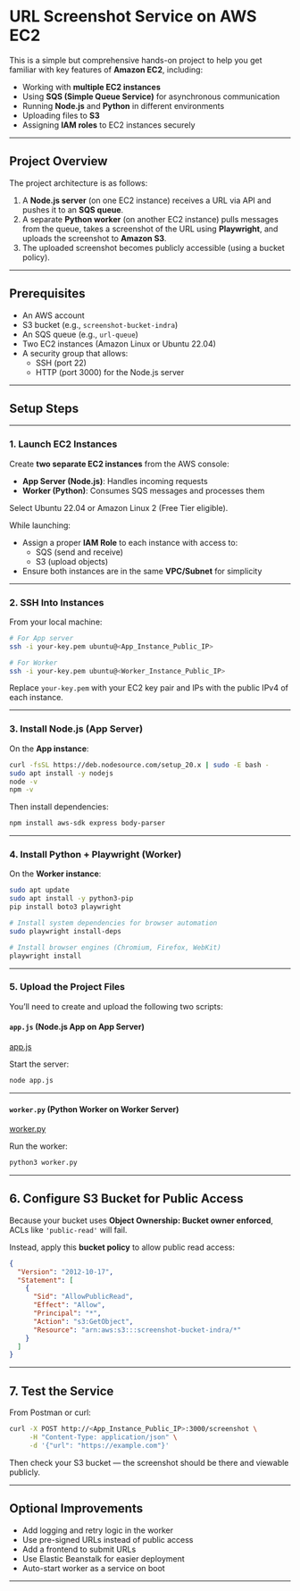 # URL Screenshot Service on AWS EC2

This is a simple but comprehensive hands-on project to help you get familiar with key features of **Amazon EC2**, including:

- Working with **multiple EC2 instances**
- Using **SQS (Simple Queue Service)** for asynchronous communication
- Running **Node.js** and **Python** in different environments
- Uploading files to **S3**
- Assigning **IAM roles** to EC2 instances securely

---

## Project Overview

The project architecture is as follows:

1. A **Node.js server** (on one EC2 instance) receives a URL via API and pushes it to an **SQS queue**.
2. A separate **Python worker** (on another EC2 instance) pulls messages from the queue, takes a screenshot of the URL using **Playwright**, and uploads the screenshot to **Amazon S3**.
3. The uploaded screenshot becomes publicly accessible (using a bucket policy).

---

## Prerequisites

- An AWS account
- S3 bucket (e.g., `screenshot-bucket-indra`)
- An SQS queue (e.g., `url-queue`)
- Two EC2 instances (Amazon Linux or Ubuntu 22.04)
- A security group that allows:
  - SSH (port 22)
  - HTTP (port 3000) for the Node.js server

---

## Setup Steps

---

### 1. Launch EC2 Instances

Create **two separate EC2 instances** from the AWS console:

- **App Server (Node.js)**: Handles incoming requests
- **Worker (Python)**: Consumes SQS messages and processes them

Select Ubuntu 22.04 or Amazon Linux 2 (Free Tier eligible).

While launching:

- Assign a proper **IAM Role** to each instance with access to:
  - SQS (send and receive)
  - S3 (upload objects)
- Ensure both instances are in the same **VPC/Subnet** for simplicity

---

### 2. SSH Into Instances

From your local machine:

```bash
# For App server
ssh -i your-key.pem ubuntu@<App_Instance_Public_IP>

# For Worker
ssh -i your-key.pem ubuntu@<Worker_Instance_Public_IP>
````

Replace `your-key.pem` with your EC2 key pair and IPs with the public IPv4 of each instance.

---

### 3. Install Node.js (App Server)

On the **App instance**:

```bash
curl -fsSL https://deb.nodesource.com/setup_20.x | sudo -E bash -
sudo apt install -y nodejs
node -v
npm -v
```

Then install dependencies:

```bash
npm install aws-sdk express body-parser
```

---

### 4. Install Python + Playwright (Worker)

On the **Worker instance**:

```bash
sudo apt update
sudo apt install -y python3-pip
pip install boto3 playwright

# Install system dependencies for browser automation
sudo playwright install-deps

# Install browser engines (Chromium, Firefox, WebKit)
playwright install
```

---

### 5. Upload the Project Files

You’ll need to create and upload the following two scripts:

#### `app.js` (Node.js App on App Server)

[app.js](./app.js)

Start the server:

```bash
node app.js
```

---

#### `worker.py` (Python Worker on Worker Server)
[worker.py](./worker.py)

Run the worker:

```bash
python3 worker.py
```

---

## 6. Configure S3 Bucket for Public Access

Because your bucket uses **Object Ownership: Bucket owner enforced**, ACLs like `'public-read'` will fail.

Instead, apply this **bucket policy** to allow public read access:

```json
{
  "Version": "2012-10-17",
  "Statement": [
    {
      "Sid": "AllowPublicRead",
      "Effect": "Allow",
      "Principal": "*",
      "Action": "s3:GetObject",
      "Resource": "arn:aws:s3:::screenshot-bucket-indra/*"
    }
  ]
}
```

---

## 7. Test the Service

From Postman or curl:

```bash
curl -X POST http://<App_Instance_Public_IP>:3000/screenshot \
     -H "Content-Type: application/json" \
     -d '{"url": "https://example.com"}'
```

Then check your S3 bucket — the screenshot should be there and viewable publicly.

---

## Optional Improvements

* Add logging and retry logic in the worker
* Use pre-signed URLs instead of public access
* Add a frontend to submit URLs
* Use Elastic Beanstalk for easier deployment
* Auto-start worker as a service on boot

---